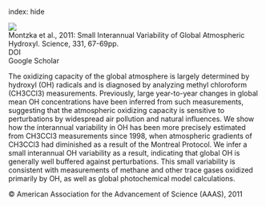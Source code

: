 index: hide

<div class="Citation">
    <div class="Citation-thumb CitationThumb-linked"  data-href="https://doi.org/10.1126/science.1197640">
      <img src="https://static.claimspace.cloud/climate-study-static/refs/thumbs/11/Montzka_et_al_2011-thumb.png" />
    </div>

  <div class="Citation-body">
    <div class="Citation-text">Montzka et al., 2011: Small Interannual Variability of Global Atmospheric Hydroxyl. <span class="Article-journal">Science, </span><span class="Article-volume">331, </span>67-69pp.</div>
    <div class="Citation-links">
      <div class="CitationLink" data-href="https://doi.org/10.1126/science.1197640">
        <div class="CitationLink-icon CitationLink-Doi"></div>
        <div class="CitationLink-text">DOI</div>
      </div>
      <div class="CitationLink" data-href="https://scholar.google.com/scholar?q=10.1126/science.1197640">
        <div class="CitationLink-icon CitationLink-Scholar"></div>
        <div class="CitationLink-text">Google Scholar</div>
      </div>
    </div>
  </div>
</div>

The oxidizing capacity of the global atmosphere is largely determined by hydroxyl (OH) radicals and is diagnosed by analyzing methyl chloroform (CH3CCl3) measurements. Previously, large year-to-year changes in global mean OH concentrations have been inferred from such measurements, suggesting that the atmospheric oxidizing capacity is sensitive to perturbations by widespread air pollution and natural influences. We show how the interannual variability in OH has been more precisely estimated from CH3CCl3 measurements since 1998, when atmospheric gradients of CH3CCl3 had diminished as a result of the Montreal Protocol. We infer a small interannual OH variability as a result, indicating that global OH is generally well buffered against perturbations. This small variability is consistent with measurements of methane and other trace gases oxidized primarily by OH, as well as global photochemical model calculations.

<div class="Citation-copy">
&copy; American Association for the Advancement of Science (AAAS), 2011
</div>